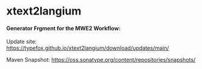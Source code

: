 # xtext2langium

#### Generator Frgment for the MWE2 Workflow: 

Update site: https://typefox.github.io/xtext2langium/download/updates/main/

Maven Snapshot: https://oss.sonatype.org/content/repositories/snapshots/
